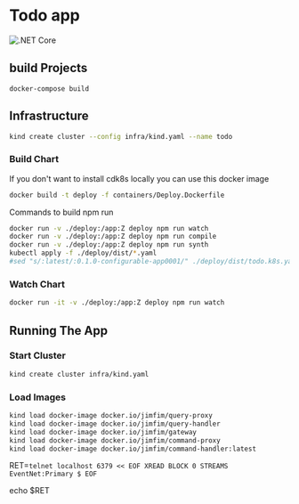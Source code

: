 # Todo app

![.NET Core](https://github.com/jimfim/ZeroMq.Todo/workflows/.NET%20Core/badge.svg)

## build Projects

`
docker-compose build
`

## Infrastructure

``` bash
kind create cluster --config infra/kind.yaml --name todo
```

### Build Chart

If you don't want to install cdk8s locally you can use this docker image

```bash
docker build -t deploy -f containers/Deploy.Dockerfile
```

Commands to build npm run

```bash
docker run -v ./deploy:/app:Z deploy npm run watch
docker run -v ./deploy:/app:Z deploy npm run compile
docker run -v ./deploy:/app:Z deploy npm run synth
kubectl apply -f ./deploy/dist/*.yaml
#sed "s/:latest/:0.1.0-configurable-app0001/" ./deploy/dist/todo.k8s.yaml | kubectl apply -f -
```

### Watch Chart

```bash
docker run -it -v ./deploy:/app:Z deploy npm run watch
```

## Running The App

### Start Cluster

```bash
kind create cluster infra/kind.yaml
```

### Load Images

```bash
kind load docker-image docker.io/jimfim/query-proxy
kind load docker-image docker.io/jimfim/query-handler
kind load docker-image docker.io/jimfim/gateway
kind load docker-image docker.io/jimfim/command-proxy
kind load docker-image docker.io/jimfim/command-handler:latest
```





RET=`telnet localhost 6379 << EOF
XREAD BLOCK 0 STREAMS EventNet:Primary $
EOF`

echo $RET